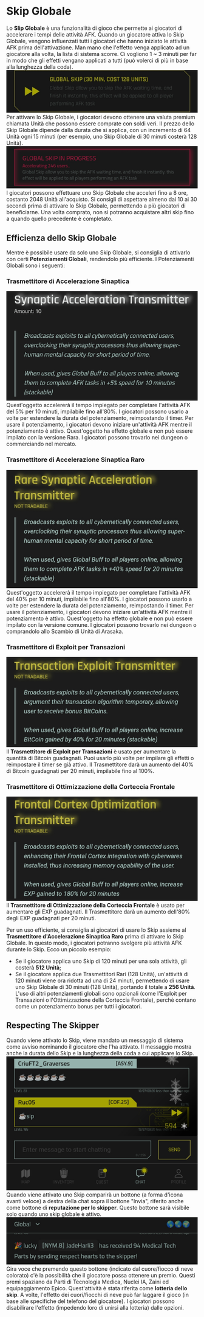 # Skip Globale
Lo **Slip Globale** è una funzionalità di gioco che permette ai giocatori di accelerare i tempi delle attività AFK. Quando un giocatore attiva lo Skip Globale, vengono influenzati tutti i giocatori che hanno iniziato le attività AFK prima dell'attivazione. Man mano che l'effetto venga applicato ad un giocatore alla volta, la lista di sistema scorre. Ci vogliono 1 ~ 3 minuti per far in modo che gli effetti vengano applicati a tutti (può volerci di più in base alla lunghezza della coda).
![GlobalSkip](/resources/mobile-tutorial/GlobalSkip.png)
Per attivare lo Skip Globale, i giocatori devono ottenere una valuta premium chiamata Unità che possono essere comprate con soldi veri. Il prezzo dello Skip Globale dipende dalla durata che si applica, con un incremento di 64 Unità ogni 15 minuti (per esempio, uno Skip Globale di 30 minuti costerà 128 Unità).
![GlobalSkip2](/resources/mobile-tutorial/GlobalSkip2.png)
I giocatori possono effettuare uno Skip Globale che acceleri fino a 8 ore, costanto 2048 Unità all'acquisto. Si consigli di aspettare almeno dai 10 ai 30 secondi prima di attivare lo Skip Globale, permettendo a più giocatori di beneficiarne. Una volta comprato, non si potranno acquistare altri skip fino a quando quello precedente è completato.

## Efficienza dello Skip Globale
Mentre è possibile usare da solo uno Skip Globale, si consiglia di attivarlo con certi **Potenziamenti Globali**, rendendolo più efficiente. I Potenziamenti Globali sono i seguenti:
### Trasmettitore di Accelerazione Sinaptica
![GlobalBuff_AFK](/resources/mobile-tutorial/GlobalBuff_AFK.png)
Quest'oggetto accelererà il tempo impiegato per completare l'attività AFK del 5% per 10 minuti, impilabile fino all'80%. I giocatori possono usarlo a volte per estendere la durata del potenziamento, reimpostando il timer. Per usare il potenziamento, i giocatori devono iniziare un'attività AFK mentre il potenziamento è attivo. Quest'oggetto ha effetto globale e non può essere impilato con la versione Rara. I giocatori possono trovarlo nei dungeon o commerciando nel mercato.
### Trasmettitore di Accelerazione Sinaptica Raro
![GlobalBuff_AFK2](/resources/mobile-tutorial/GlobalBuff_AFK2.png)
Quest'oggetto accelererà il tempo impiegato per completare l'attività AFK del 40% per 10 minuti, impilabile fino all'80%. I giocatori possono usarlo a volte per estendere la durata del potenziamento, reimpostando il timer. Per usare il potenziamento, i giocatori devono iniziare un'attività AFK mentre il potenziamento è attivo. Quest'oggetto ha effetto globale e non può essere impilato con la versione comune. I giocatori possono trovarlo nei dungeon o comprandolo allo Scambio di Unità di Arasaka.
### Trasmettitore di Exploit per Transazioni
![GlobalBuff_BTC](/resources/mobile-tutorial/GlobalBuff_BTC.png)
Il **Trasmettitore di Exploit per Transazioni** è usato per aumentare la quantità di Bitcoin guadagnati. Puoi usarlo più volte per impilare gli effetti o reimpostare il timer se già attivo. Il Trasmettitore darà un aumento del 40% di Bitcoin guadagnati per 20 minuti, impilabile fino al 100%. 
### Trasmettitore di Ottimizzazione della Corteccia Frontale
![GlobalBuff_EXP](/resources/mobile-tutorial/GlobalBuff_EXP.png)
Il **Trasmettitore di Ottimizzazione della Corteccia Frontale** è usato per aumentare gli EXP guadagnati. Il Trasmettitore darà un aumento dell'80% degli EXP guadagnati per 20 minuti. 

Per un uso efficiente, si consiglia ai giocatori di usare lo Skip assieme al **Trasmettitore d'Accelerazione Sinaptica Raro** prima di attivare lo Skip Globale. In questo modo, i giocatori potranno svolgere più attività AFK durante lo Skip. Ecco un piccolo esempio:
- Se il giocatore applica uno Skip di 120 minuti per una sola attività, gli costerà **512 Unità**;
- Se il giocatore applica due Trasmettitori Rari (128 Unità), un'attività di 120 minuti viene ora ridotta ad una di 24 minuti, permettendo di usare uno Skip Globale di 30 minuti (128 Unità), portando il totale a **256 Unità**.
L'uso di altri potenziamenti globali sono opzionali (come l'Exploit per Transazioni o l'Ottimizzazione della Corteccia Frontale), perchè contano come un potenziamento bonus per tutti i giocatori.

## Respecting The Skipper
Quando viene attivato lo Skip, viene mandato un messaggio di sistema come avviso nominando il giocatore che l'ha attivato. Il messaggio mostra anche la durata dello Skip e la lunghezza della coda a cui applicare lo Skip.
![SkipperRespect](/resources/mobile-tutorial/SkipperRespect.png)
Quando viene attivato uno Skip comparirà un bottone (a forma d'icona avanti veloce) a destra della chat sopra il bottone "Invia", riferito anche come bottone di **reputazione per lo skipper**. Questo bottone sarà visibile solo quando uno skip globale è attivo.
![SkipperRespect2](/resources/mobile-tutorial/SkipperRespect2.png)
Gira voce che premendo questo bottone (indicato dal cuore/fiocco di neve colorato) c'è la possibilità che il giocatore possa ottenere un premio. Questi premi spaziano da Parti di Tecnologia Medica, Nuclei IA, Zaini ed equipaggiamento Epico. Quest'attività è stata riferita come **lotteria dello skip**. A volte, l'effetto dei cuori/fiocchi di neve può far laggare il gioco (in base alle specifiche del telefono del giocatore). I giocatori possono disabilirare l'effetto (impedendo loro di unirsi alla lotteria) dalle opzioni.